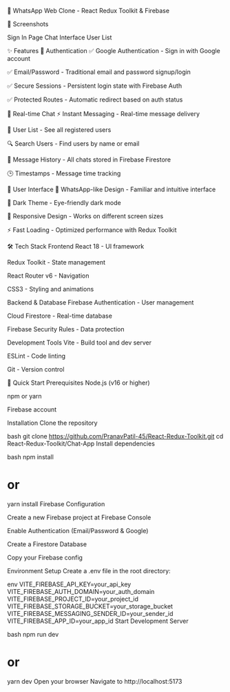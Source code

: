 💬 WhatsApp Web Clone - React Redux Toolkit & Firebase

📸 Screenshots

Sign In Page	Chat Interface	User List

✨ Features
🔐 Authentication
✅ Google Authentication - Sign in with Google account

✅ Email/Password - Traditional email and password signup/login

✅ Secure Sessions - Persistent login state with Firebase Auth

✅ Protected Routes - Automatic redirect based on auth status

💬 Real-time Chat
⚡ Instant Messaging - Real-time message delivery

👥 User List - See all registered users

🔍 Search Users - Find users by name or email

💾 Message History - All chats stored in Firebase Firestore

🕒 Timestamps - Message time tracking

🎨 User Interface
🎯 WhatsApp-like Design - Familiar and intuitive interface

🌙 Dark Theme - Eye-friendly dark mode

📱 Responsive Design - Works on different screen sizes

⚡ Fast Loading - Optimized performance with Redux Toolkit

🛠️ Tech Stack
Frontend
React 18 - UI framework

Redux Toolkit - State management

React Router v6 - Navigation

CSS3 - Styling and animations

Backend & Database
Firebase Authentication - User management

Cloud Firestore - Real-time database

Firebase Security Rules - Data protection

Development Tools
Vite - Build tool and dev server

ESLint - Code linting

Git - Version control

🚀 Quick Start
Prerequisites
Node.js (v16 or higher)

npm or yarn

Firebase account

Installation
Clone the repository

bash
git clone https://github.com/PranavPatil-45/React-Redux-Toolkit.git
cd React-Redux-Toolkit/Chat-App
Install dependencies

bash
npm install
# or
yarn install
Firebase Configuration

Create a new Firebase project at Firebase Console

Enable Authentication (Email/Password & Google)

Create a Firestore Database

Copy your Firebase config

Environment Setup
Create a .env file in the root directory:

env
VITE_FIREBASE_API_KEY=your_api_key
VITE_FIREBASE_AUTH_DOMAIN=your_auth_domain
VITE_FIREBASE_PROJECT_ID=your_project_id
VITE_FIREBASE_STORAGE_BUCKET=your_storage_bucket
VITE_FIREBASE_MESSAGING_SENDER_ID=your_sender_id
VITE_FIREBASE_APP_ID=your_app_id
Start Development Server

bash
npm run dev
# or
yarn dev
Open your browser
Navigate to http://localhost:5173

